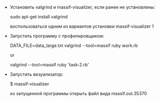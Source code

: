 - Установить valgrind и massif-visualizer, если ранее не установлены:

    sudo apt-get install valgrind

    воспользоваться одним из вариантов установки massif-visualizer 1

- Запустить программу с профилировщиком:

    DATA_FILE=data_large.txt valgrind --tool=massif ruby work.rb

    or

    valgrind --tool=massif ruby 'task-2.rb'

- Запустить визуализатор:

    $ massif-visualizer

    из запущенной программы открыть файл вида massif.out.35370